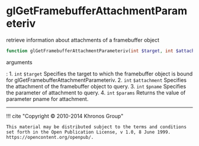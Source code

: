 # glGetFramebufferAttachmentParameteriv
retrieve information about attachments of a framebuffer object

```php
function glGetFramebufferAttachmentParameteriv(int $target, int $attachment, int $pname, int &$params) : void
```



arguments

:    1. `int` `$target` Specifies the target to which the framebuffer object is
    bound for glGetFramebufferAttachmentParameteriv.
    2. `int` `$attachment` Specifies the attachment of the framebuffer object to
    query.
    3. `int` `$pname` Specifies the parameter of attachment to query.
    4. `int` `$params` Returns the value of parameter pname for attachment.



---
     

!!! cite "Copyright © 2010-2014 Khronos Group"

    This material may be distributed subject to the terms and conditions set forth in the Open Publication License, v 1.0, 8 June 1999. https://opencontent.org/openpub/.
